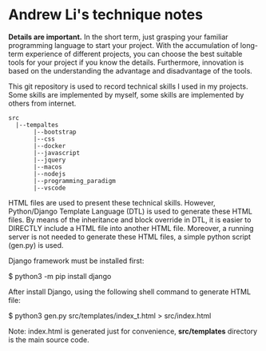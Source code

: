# Andrew Li's technique notes

**Details are important.**  In the short term, just grasping your familiar
 programming language to start
your project. With the accumulation of long-term experience of different projects,
you can choose the best suitable tools for your project if you know the details. Furthermore, innovation
is based on the understanding the advantage and disadvantage of the tools.

This git repository is used to record technical skills I used in my projects.
Some skills are implemented by myself, some skills are implemented by others from
internet.

```
src
  |--tempaltes
       |--bootstrap
       |--css
       |--docker
       |--javascript
       |--jquery
       |--macos
       |--nodejs
       |--programming_paradigm
       |--vscode
```

HTML files are used to present these technical skills. However, Python/Django
Template Language (DTL) is used to generate these HTML files. By means of the 
inheritance and block override in DTL, it is easier to DIRECTLY include a HTML
file into another HTML file. Moreover, a running server is not needed to generate
these HTML files, a simple python script (gen.py) is used.

Django framework must be installed first:

$ python3 -m pip install django

After install Django, using the following shell command to generate HTML file:

$ python3 gen.py src/templates/index_t.html > src/index.html

Note: index.html is generated just for convenience, **src/templates** directory
is the main source code.
